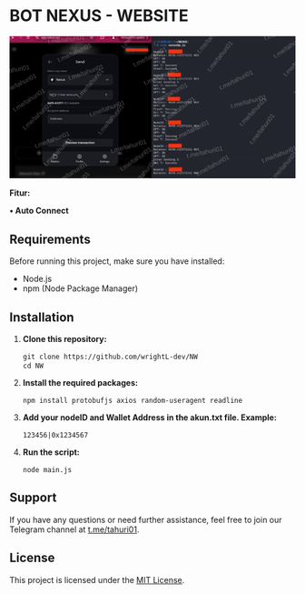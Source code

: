 # BOT NEXUS - WEBSITE

![Fitur Nexus Website](tahuri01.png)

**Fitur:**

**• Auto Connect**

## Requirements

Before running this project, make sure you have installed:

- Node.js
- npm (Node Package Manager)

## Installation

1. **Clone this repository:**

    ```plaintext
    git clone https://github.com/wrightL-dev/NW
    cd NW

2. **Install the required packages:**

    ```plaintext
    npm install protobufjs axios random-useragent readline

3. **Add your nodeID and Wallet Address in the akun.txt file. Example:**

    ```plaintext
   123456|0x1234567

4. **Run the script:**
   ```plaintext
   node main.js
   
## Support

If you have any questions or need further assistance, feel free to join our Telegram channel at [t.me/tahuri01](https://t.me/tahuri01).

## License

This project is licensed under the [MIT License](LICENSE).
